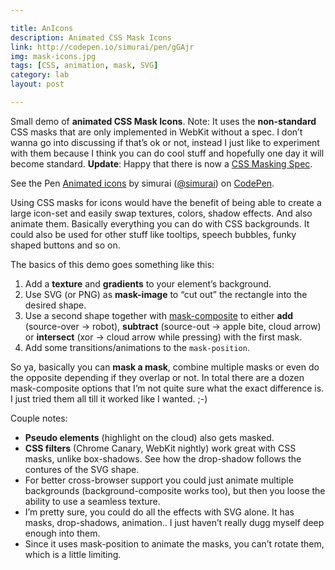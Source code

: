 ```yaml
---

title: AnIcons
description: Animated CSS Mask Icons
link: http://codepen.io/simurai/pen/gGAjr
img: mask-icons.jpg
tags: [CSS, animation, mask, SVG]
category: lab
layout: post

---
```


Small demo of __animated CSS Mask Icons__. Note: It uses the __non-standard__ CSS masks that are only implemented in WebKit without a spec. I don’t wanna go into discussing if that’s ok or not, instead I just like to experiment with them because I think you can do cool stuff and hopefully one day it will become standard. __Update__: Happy that there is now a [CSS Masking Spec](http://dvcs.w3.org/hg/FXTF/raw-file/tip/masking/index.html).

<p data-height="250" data-theme-id="3586" data-slug-hash="gGAjr" data-default-tab="result" class='codepen'>See the Pen <a href='http://codepen.io/simurai/pen/gGAjr'>Animated icons</a> by simurai (<a href='http://codepen.io/simurai'>@simurai</a>) on <a href='http://codepen.io'>CodePen</a>.</p>
<script async src="//codepen.io/assets/embed/ei.js"></script>

Using CSS masks for icons would have the benefit of being able to create a large icon-set and easily swap textures, colors, shadow effects. And also animate them. Basically everything you can do with CSS backgrounds. It could also be used for other stuff like tooltips, speech bubbles, funky shaped buttons and so on.

The basics of this demo goes something like this:

1. Add a __texture__ and __gradients__ to your element’s background.
2. Use SVG (or PNG) as __mask-image__ to “cut out” the rectangle into the desired shape.
3. Use a second shape together with [mask-composite](https://developer.mozilla.org/en/CSS/-webkit-mask-composite) to either __add__ (source-over -> robot), __subtract__ (source-out -> apple bite, cloud arrow) or __intersect__ (xor -> cloud arrow while pressing) with the first mask.
4. Add some transitions/animations to the `mask-position`.

So ya, basically you can __mask a mask__, combine multiple masks or even do the opposite depending if they overlap or not. In total there are a dozen mask-composite options that I’m not quite sure what the exact difference is. I just tried them all till it worked like I wanted. ;-)

Couple notes:

* __Pseudo elements__ (highlight on the cloud) also gets masked.
* __CSS filters__ (Chrome Canary, WebKit nightly) work great with CSS masks, unlike box-shadows. See how the drop-shadow follows the contures of the SVG shape.
* For better cross-browser support you could just animate multiple backgrounds (background-composite works too), but then you loose the ability to use a seamless texture.
* I’m pretty sure, you could do all the effects with SVG alone. It has masks, drop-shadows, animation.. I just haven’t really dugg myself deep enough into them.
* Since it uses mask-position to animate the masks, you can’t rotate them, which is a little limiting.